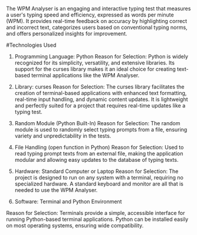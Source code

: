 The WPM Analyser is an engaging and interactive typing test 
that measures a user's typing speed and efficiency, expressed
as words per minute (WPM). It provides real-time feedback on
accuracy by highlighting correct and incorrect text, categorizes
users based on conventional typing norms, and offers
personalized insights for improvement.

#Technologies Used
1. Programming Language: Python
Reason for Selection: Python is widely recognized for its
simplicity, versatility, and extensive libraries. Its support for the
curses library makes it an ideal choice for creating text-based
terminal applications like the WPM Analyser.

2. Library: curses
Reason for Selection: The curses library facilitates the
creation of terminal-based applications with enhanced text
formatting, real-time input handling, and dynamic content
updates. It is lightweight and perfectly suited for a project that
requires real-time updates like a typing test.

4. Random Module (Python Built-In)
Reason for Selection: The random module is used to
randomly select typing prompts from a file, ensuring variety
and unpredictability in the tests.

6. File Handling (open function in Python)
Reason for Selection: Used to read typing prompt texts from
an external file, making the application modular and allowing
easy updates to the database of typing texts.

8. Hardware: Standard Computer or Laptop
Reason for Selection: The project is designed to run on any
system with a terminal, requiring no specialized hardware. A
standard keyboard and monitor are all that is needed to use
the WPM Analyser.

10. Software: Terminal and Python Environment

Reason for Selection: Terminals provide a simple, accessible
interface for running Python-based terminal applications.
Python can be installed easily on most operating systems,
ensuring wide compatibility.
